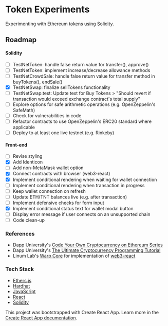 # Token Experiments

Experimenting with Ethereum tokens using Solidity.

## Roadmap

#### Solidity

- [ ] TestNetToken: handle false return value for transfer(), approve()
- [ ] TestNetToken: implement increase/decrease allowance methods
- [ ] TestNetCrowdSale: handle false return value for transfer method in buyTokens(), endSale()
- [x] TestNetSwap: finalize sellTokens functionality
- [ ] TestNetSwap.test: Update test for Buy Tokens > "Should revert if transaction would exceed exchange contract's total supply"
- [ ] Explore options for safe arithmetic operations (e.g. OpenZeppelin's SafeMath)
- [ ] Check for vulnerabilities in code
- [ ] Refactor contracts to use OpenZeppelin's ERC20 standard where applicable
- [ ] Deploy to at least one live testnet (e.g. Rinkeby)

#### Front-end

- [ ] Revise styling
- [x] Add Identicon
- [ ] Add non-MetaMask wallet option
- [x] Connect contracts with browser (web3-react)
- [x] Implement conditional rendering when waiting for wallet connection
- [ ] Implement conditional rendering when transaction in progress
- [ ] Keep wallet connection on refresh
- [ ] Update ETH/TNT balances live (e.g. after transaction)
- [ ] Implement defensive checks for form input
- [x] Implement conditional status text for wallet modal button
- [ ] Display error message if user connects on an unsupported chain
- [ ] Code clean-up

### References

- Dapp University's [Code Your Own Cryptocurrency on Ethereum Series](https://www.youtube.com/playlist?list=PLS5SEs8ZftgWFuKg2wbm_0GLV0Tiy1R-n)
- Dapp University's [The Ultimate Cryptocurrency Programming Tutorial](https://www.youtube.com/playlist?list=PLS5SEs8ZftgXHEtZ19lXmDQZm_1JKaBTK)
- Linum Lab's [Warp Core](https://gitlab.com/linumlabs/warp-core/) for implementation of [web3-react](https://github.com/NoahZinsmeister/web3-react)

### Tech Stack

- [Ethers.js](https://docs.ethers.io/)
- [Hardhat](https://hardhat.org/getting-started/)
- [JavaScript](https://www.javascript.com/)
- [React](https://reactjs.org/)
- [Solidity](https://docs.soliditylang.org)

This project was bootstrapped with Create React App. Learn more in the [Create React App documentation](https://facebook.github.io/create-react-app/docs/getting-started).
